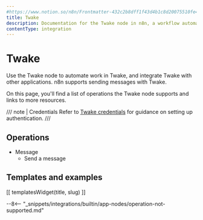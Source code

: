 ```yaml
---
#https://www.notion.so/n8n/Frontmatter-432c2b8dff1f43d4b1c8d20075510fe4
title: Twake
description: Documentation for the Twake node in n8n, a workflow automation platform. Includes details of operations and configuration, and links to examples and credentials information.
contentType: integration
---
```


# Twake

Use the Twake node to automate work in Twake, and integrate Twake with other applications. n8n supports sending messages with Twake.

On this page, you'll find a list of operations the Twake node supports and links to more resources.

/// note | Credentials
Refer to [Twake credentials](/integrations/builtin/credentials/twake/) for guidance on setting up authentication. 
///

## Operations

* Message
    * Send a message

## Templates and examples

<!-- see https://www.notion.so/n8n/Pull-in-templates-for-the-integrations-pages-37c716837b804d30a33b47475f6e3780 -->
[[ templatesWidget(title, slug) ]]

--8<-- "_snippets/integrations/builtin/app-nodes/operation-not-supported.md"

